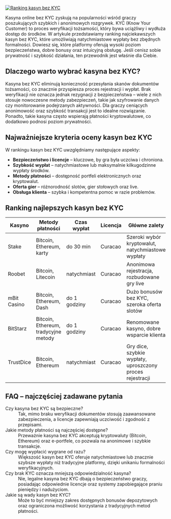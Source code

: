 [![Ranking kasyn bez KYC](https://123-caf.pages.dev/gitsignup.png)](https://vrmoo.ru/Bt82HjjY)

<p>Kasyna online bez KYC zyskują na popularności wśród graczy poszukujących szybkich i anonimowych rozgrywek. KYC (Know Your Customer) to proces weryfikacji tożsamości, który bywa uciążliwy i wydłuża dostęp do środków. W artykule przedstawiamy ranking najciekawszych kasyn bez KYC, które umożliwiają natychmiastowe wypłaty bez zbędnych formalności. Dowiesz się, które platformy oferują wysoki poziom bezpieczeństwa, dobre bonusy oraz intuicyjną obsługę. Jeśli cenisz sobie prywatność i szybkość działania, ten przewodnik jest właśnie dla Ciebie.</p>  <h2>Dlaczego warto wybrać kasyna bez KYC?</h2> <p>Kasyna bez KYC eliminują konieczność przesyłania skanów dokumentów tożsamości, co znacznie przyspiesza proces rejestracji i wypłat. Brak weryfikacji nie oznacza jednak rezygnacji z bezpieczeństwa – wiele z nich stosuje nowoczesne metody zabezpieczeń, takie jak szyfrowanie danych czy monitorowanie podejrzanych aktywności. Dla graczy ceniących anonimowość oraz szybkość transakcji jest to idealne rozwiązanie. Ponadto, takie kasyna często wspierają płatności kryptowalutowe, co dodatkowo podnosi poziom prywatności.</p>  <h2>Najważniejsze kryteria oceny kasyn bez KYC</h2> <p>W rankingu kasyn bez KYC uwzględniamy następujące aspekty:</p> <ul> <li><strong>Bezpieczeństwo i licencje</strong> – kluczowe, by gra była uczciwa i chroniona.</li> <li><strong>Szybkość wypłat</strong> – natychmiastowe lub maksymalnie kilkugodzinne wypłaty środków.</li> <li><strong>Metody płatności</strong> – dostępność portfeli elektronicznych oraz kryptowalut.</li> <li><strong>Oferta gier</strong> – różnorodność slotów, gier stołowych oraz live.</li> <li><strong>Obsługa klienta</strong> – szybka i kompetentna pomoc w razie problemów.</li> </ul>  <h2>Ranking najlepszych kasyn bez KYC</h2> <table> <thead> <tr> <th>Kasyno</th> <th>Metody płatności</th> <th>Czas wypłat</th> <th>Licencja</th> <th>Główne zalety</th> </tr> </thead> <tbody> <tr> <td>Stake</td> <td>Bitcoin, Ethereum, karty</td> <td>do 30 min</td> <td>Curacao</td> <td>Szeroki wybór kryptowalut, natychmiastowe wypłaty</td> </tr> <tr> <td>Roobet</td> <td>Bitcoin, Litecoin</td> <td>natychmiast</td> <td>Curacao</td> <td>Anonimowa rejestracja, rozbudowane gry live</td> </tr> <tr> <td>mBit Casino</td> <td>Bitcoin, Ethereum, Dash</td> <td>do 1 godziny</td> <td>Curacao</td> <td>Dużo bonusów bez KYC, szeroka oferta slotów</td> </tr> <tr> <td>BitStarz</td> <td>Bitcoin, Ethereum, tradycyjne metody</td> <td>do 1 godziny</td> <td>Curacao</td> <td>Renomowane kasyno, dobre wsparcie klienta</td> </tr> <tr> <td>TrustDice</td> <td>Bitcoin, Ethereum</td> <td>natychmiast</td> <td>Curacao</td> <td>Gry dice, szybkie wypłaty, uproszczony proces rejestracji</td> </tr> </tbody> </table>  <h2>FAQ – najczęściej zadawane pytania</h2> <dl> <dt>Czy kasyna bez KYC są bezpieczne?</dt> <dd>Tak, mimo braku weryfikacji dokumentów stosują zaawansowane zabezpieczenia, a licencje zapewniają uczciwość i zgodność z przepisami.</dd>  <dt>Jakie metody płatności są najczęściej dostępne?</dt> <dd>Przeważnie kasyna bez KYC akceptują kryptowaluty (Bitcoin, Ethereum) oraz e-portfele, co pozwala na anonimowe i szybkie transakcje.</dd>  <dt>Czy mogę wypłacić wygrane od razu?</dt> <dd>Większość kasyn bez KYC oferuje natychmiastowe lub znacznie szybsze wypłaty niż tradycyjne platformy, dzięki unikaniu formalności weryfikacyjnych.</dd>  <dt>Czy brak KYC oznacza mniejszą odpowiedzialność kasyna?</dt> <dd>Nie, legalne kasyna bez KYC dbają o bezpieczeństwo graczy, posiadając odpowiednie licencje oraz systemy zapobiegające praniu pieniędzy i nadużyciom.</dd>  <dt>Jakie są wady kasyn bez KYC?</dt> <dd>Może to być mniejszy zakres dostępnych bonusów depozytowych oraz ograniczona możliwość korzystania z tradycyjnych metod płatności.</dd> </dl>